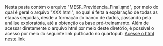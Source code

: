 Nesta pasta contém o arquivo "MESP_Previdencia_Final.qmd", por meio do qual é geral o arquivo "XXX.html", no qual é feita a explanação de todas as etapas seguidas, desde a formação do banco de dados, passando pela análise exploratória, até a obtenção da base pré-treinamento.
Além de acessar diretamente o arquivo html por meio deste diretório, é possível o acesso por meio do seguinte link publicado no quartopub:
[Acesse o html neste link]([https://psfleury.quarto.pub/trabalho-final-da-disciplina-de-economia-social---mesp/])
